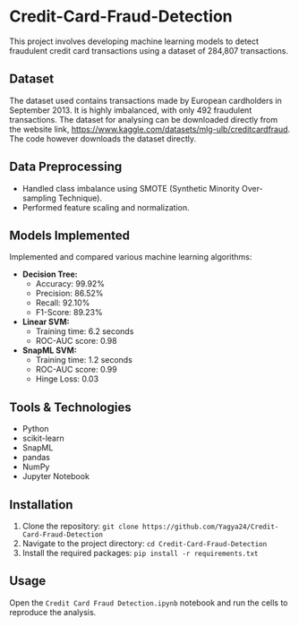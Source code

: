 # Credit-Card-Fraud-Detection
This project involves developing machine learning models to detect fraudulent credit card transactions using a dataset of 284,807 transactions.

## Dataset
The dataset used contains transactions made by European cardholders in September 2013. It is highly imbalanced, with only 492 fraudulent transactions.
The dataset for analysing can be downloaded directly from the website link, https://www.kaggle.com/datasets/mlg-ulb/creditcardfraud. The code however downloads the dataset directly.

## Data Preprocessing
- Handled class imbalance using SMOTE (Synthetic Minority Over-sampling Technique).
- Performed feature scaling and normalization.

## Models Implemented
Implemented and compared various machine learning algorithms:
- **Decision Tree:**
  - Accuracy: 99.92%
  - Precision: 86.52%
  - Recall: 92.10%
  - F1-Score: 89.23%
- **Linear SVM:**
  - Training time: 6.2 seconds
  - ROC-AUC score: 0.98
- **SnapML SVM:**
  - Training time: 1.2 seconds
  - ROC-AUC score: 0.99
  - Hinge Loss: 0.03

## Tools & Technologies
- Python
- scikit-learn
- SnapML
- pandas
- NumPy
- Jupyter Notebook

## Installation
1. Clone the repository: `git clone https://github.com/Yagya24/Credit-Card-Fraud-Detection`
2. Navigate to the project directory: `cd Credit-Card-Fraud-Detection`
3. Install the required packages: `pip install -r requirements.txt`

## Usage
Open the `Credit Card Fraud Detection.ipynb` notebook and run the cells to reproduce the analysis.
